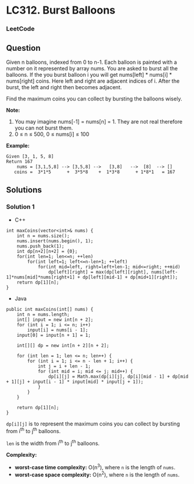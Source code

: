 # LC312. Burst Balloons

### LeetCode

## Question

Given n balloons, indexed from 0 to n-1. Each balloon is painted with a number on it represented by array nums. You are asked to burst all the balloons. If the you burst balloon i you will get nums[left] * nums[i] * nums[right] coins. Here left and right are adjacent indices of i. After the burst, the left and right then becomes adjacent.

Find the maximum coins you can collect by bursting the balloons wisely.

**Note:** 

1. You may imagine nums[-1] = nums[n] = 1. They are not real therefore you can not burst them.
2. 0 ≤ n ≤ 500, 0 ≤ nums[i] ≤ 100

**Example:**

```
Given [3, 1, 5, 8]
Return 167
    nums = [3,1,5,8] --> [3,5,8] -->   [3,8]   -->  [8]  --> []
   coins =  3*1*5      +  3*5*8    +  1*3*8      + 1*8*1   = 167
```

## Solutions

### Solution 1

* C++
```
int maxCoins(vector<int>& nums) {
    int n = nums.size();
    nums.insert(nums.begin(), 1);
    nums.push_back(1);
    int dp[n+2][n+2] = {0};
    for(int len=1; len<=n; ++len)
        for(int left=1; left<=n-len+1; ++left)
            for(int mid=left, right=left+len-1; mid<=right; ++mid)
                dp[left][right] = max(dp[left][right], nums[left-1]*nums[mid]*nums[right+1] + dp[left][mid-1] + dp[mid+1][right]);
    return dp[1][n];
}
```

* Java
```
public int maxCoins(int[] nums) {
    int n = nums.length;
    int[] input = new int[n + 2];
    for (int i = 1; i <= n; i++)
        input[i] = nums[i - 1];
    input[0] = input[n + 1] = 1;
    
    int[][] dp = new int[n + 2][n + 2];
    
    for (int len = 1; len <= n; len++) {
        for (int i = 1; i <= n - len + 1; i++) {
            int j = i + len - 1;
            for (int mid = i; mid <= j; mid++) {
                dp[i][j] = Math.max(dp[i][j], dp[i][mid - 1] + dp[mid + 1][j] + input[i - 1] * input[mid] * input[j + 1]);
            }
        }
    }
    
    return dp[1][n];
}
```

`dp[i][j]` is to represent the maximum coins you can collect by bursting from i<sup>th</sup> to j<sup>th</sup> balloons.

`len` is the width from i<sup>th</sup> to j<sup>th</sup> balloons.

**Complexity:**

* **worst-case time complexity:** O(n<sup>3</sup>), where `n` is the length of `nums`.
* **worst-case space complexity:** O(n<sup>2</sup>), where `n` is the length of `nums`.


